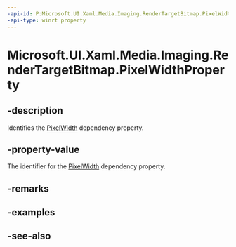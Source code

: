```yaml
---
-api-id: P:Microsoft.UI.Xaml.Media.Imaging.RenderTargetBitmap.PixelWidthProperty
-api-type: winrt property
---
```


<!-- Property syntax
public Windows.UI.Xaml.DependencyProperty PixelWidthProperty { get; }
-->

# Microsoft.UI.Xaml.Media.Imaging.RenderTargetBitmap.PixelWidthProperty

## -description
Identifies the [PixelWidth](rendertargetbitmap_pixelwidth.md) dependency property.

## -property-value
The identifier for the [PixelWidth](rendertargetbitmap_pixelwidth.md) dependency property.

## -remarks

## -examples

## -see-also
